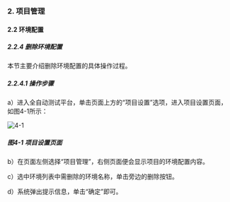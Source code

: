 ### 2. 项目管理

#### 2.2 环境配置

##### 2.2.4 删除环境配置

本节主要介绍删除环境配置的具体操作过程。

##### 2.2.4.1 操作步骤

a）进入全自动测试平台，单击页面上方的“项目设置”选项，进入项目设置页面，如图4-1所示：

![4-1](https://www.feisuanyz.com/fstest/xmgl/9.png)

##### 图4-1 项目设置页面

b）在页面左侧选择“项目管理”，右侧页面便会显示项目的环境配置内容。

c）选中环境列表中需删除的环境名称，单击旁边的删除按钮。

d）系统弹出提示信息，单击“确定”即可。
